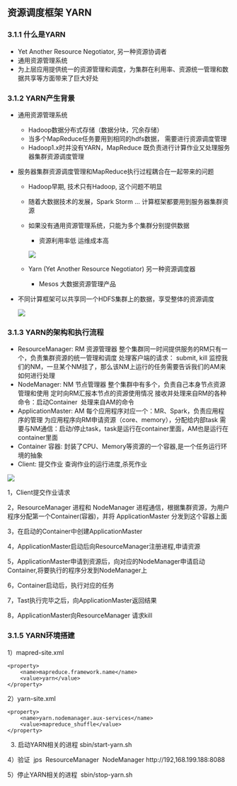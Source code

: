 

## 资源调度框架 YARN

### 3.1.1 什么是YARN

- Yet Another Resource Negotiator, 另一种资源协调者
- 通用资源管理系统
- 为上层应用提供统一的资源管理和调度，为集群在利用率、资源统一管理和数据共享等方面带来了巨大好处

### 3.1.2 YARN产生背景 

- 通用资源管理系统
  - Hadoop数据分布式存储（数据分块，冗余存储）
  - 当多个MapReduce任务要用到相同的hdfs数据， 需要进行资源调度管理
  - Hadoop1.x时并没有YARN，MapReduce 既负责进行计算作业又处理服务器集群资源调度管理

- 服务器集群资源调度管理和MapReduce执行过程耦合在一起带来的问题

  - Hadoop早期, 技术只有Hadoop, 这个问题不明显

  - 随着大数据技术的发展，Spark Storm ... 计算框架都要用到服务器集群资源 

  - 如果没有通用资源管理系统，只能为多个集群分别提供数据

    -  资源利用率低 运维成本高

    ![](/img/image-yarn2.png)

  - Yarn (Yet Another Resource Negotiator) 另一种资源调度器

    - Mesos 大数据资源管理产品

- 不同计算框架可以共享同一个HDFS集群上的数据，享受整体的资源调度

  ![](/img/hadoop-yarn3.png)

### 3.1.3 YARN的架构和执行流程

- ResourceManager: RM 资源管理器
  ​	整个集群同一时间提供服务的RM只有一个，负责集群资源的统一管理和调度
  ​	处理客户端的请求： submit, kill
  ​	监控我们的NM，一旦某个NM挂了，那么该NM上运行的任务需要告诉我们的AM来如何进行处理
- NodeManager: NM 节点管理器
  ​	整个集群中有多个，负责自己本身节点资源管理和使用
  ​	定时向RM汇报本节点的资源使用情况
  ​	接收并处理来自RM的各种命令：启动Container
  ​	处理来自AM的命令
- ApplicationMaster: AM
  ​	每个应用程序对应一个：MR、Spark，负责应用程序的管理
  ​	为应用程序向RM申请资源（core、memory），分配给内部task
  ​	需要与NM通信：启动/停止task，task是运行在container里面，AM也是运行在container里面
- Container 容器: 封装了CPU、Memory等资源的一个容器,是一个任务运行环境的抽象
- Client: 提交作业 查询作业的运行进度,杀死作业

![](/img/yarn4.png)



1，Client提交作业请求

2，ResourceManager 进程和 NodeManager 进程通信，根据集群资源，为用户程序分配第一个Container(容器)，并将 ApplicationMaster 分发到这个容器上面

3，在启动的Container中创建ApplicationMaster

4，ApplicationMaster启动后向ResourceManager注册进程,申请资源

5，ApplicationMaster申请到资源后，向对应的NodeManager申请启动Container,将要执行的程序分发到NodeManager上

6，Container启动后，执行对应的任务

7，Tast执行完毕之后，向ApplicationMaster返回结果

8，ApplicationMaster向ResourceManager 请求kill

### 3.1.5 YARN环境搭建

1）mapred-site.xml

```
<property>
    <name>mapreduce.framework.name</name>
    <value>yarn</value>
</property>
```

2）yarn-site.xml

```
<property>
    <name>yarn.nodemanager.aux-services</name>
    <value>mapreduce_shuffle</value>
</property>
```

3) 启动YARN相关的进程
sbin/start-yarn.sh

4）验证
​	jps
​		ResourceManager
​		NodeManager
​	http://192,168.199.188:8088

5）停止YARN相关的进程
​	sbin/stop-yarn.sh

